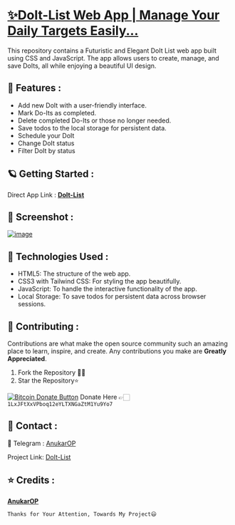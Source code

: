 # [✨**DoIt-List** Web App | Manage Your Daily Targets Easily...](https://doit-list.vercel.app/)

This repository contains a Futuristic and Elegant DoIt List web app built using CSS and JavaScript. The app allows users to create, manage, and save DoIts, all while enjoying a beautiful UI design.

## 🤩 Features :

- Add new DoIt with a user-friendly interface.
- Mark Do-Its as completed.
- Delete completed Do-Its or those no longer needed.
- Save todos to the local storage for persistent data.
- Schedule your DoIt
- Change DoIt status
- Filter DoIt by status

## 🪐 Getting Started :

Direct App Link : [**DoIt-List**](https://DoIt-list.vercel.app/)


## 📸 Screenshot :

<a href="https://DoIt-list.vercel.app/"><img src="https://i.ibb.co/HpRb9WN/image.png" alt="image" border="0"></a>


## 🚀 Technologies Used : 

- HTML5: The structure of the web app.
- CSS3 with Tailwind CSS: For styling the app beautifully.
- JavaScript: To handle the interactive functionality of the app.
- Local Storage: To save todos for persistent data across browser sessions.

## 💖 Contributing :

Contributions are what make the open source community such an amazing place to learn, inspire, and create. Any contributions you make are **Greatly Appreciated**.

1. Fork the Repository 🤝🏻
2. Star the Repository⭐

<a href="bitcoin:1LxJFtXxVPboq12eYLTXNGaZtM1Yu9Yo7">![Bitcoin Donate Button](https://www.drupal.org/files/project-images/bitcoindonate.png)</a> Donate Here 👉🏻`1LxJFtXxVPboq12eYLTXNGaZtM1Yu9Yo7`

## 📱 Contact :

🚀 Telegram : [AnukarOP](telegram.me/AnukarOP)

Project Link: [DoIt-List](https://github.com/AnukarOP/DoIt-List)

## ⭐ Credits :

[**AnukarOP**](https://github.com/AnukarOP)

```Thanks for Your Attention, Towards My Project😃```

